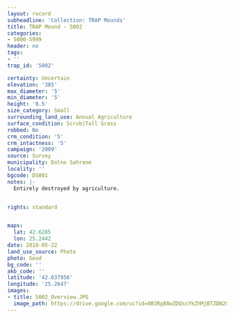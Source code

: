 ```yaml
---
layout: record
subheadline: 'Collection: TRAP Mounds'
title: TRAP Mound - 5002
categories:
- 5000-5999
header: no
tags:
- ''
trap_id: '5002'

certainty: Uncertain
elevation: '385'
max_diameter: '5'
min_diameter: '5'
height: '0.5'
size_category: Small
surrounding_land_use: Annual Agriculture
surface_condition: Scrub|Tall Grass
robbed: No
crm_condition: '5'
crm_intactness: '5'
campaign: '2009'
source: Survey
municipality: Dolno Sahrane
locality: ''
bgcode: DS001
notes: |-
  Entirely destroyed by agriculture.


rights: standard


maps:
  lat: 42.6285
  lon: 25.2442
date: 2018-05-22
land_use_source: Photo
photo: Good
bg_code: ''
akb_code: ''
latitude: '42.637956'
longitude: '25.2647'
images:
- title: 5002_Overview.JPG
  image_path: https://drive.google.com/uc?id=0B3Rg88wZDQscYkZhMjBTZDN2OTA
---
```

